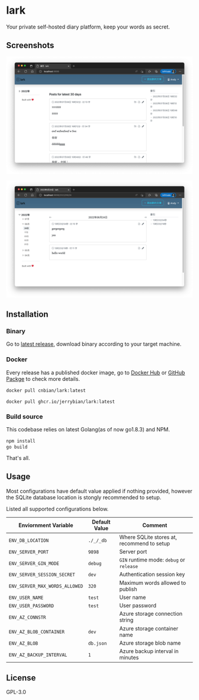 # lark
Your private self-hosted diary platform, keep your words as secret.

## Screenshots

![](./img/homepage.png)

![](./img/diaryview.png)

## Installation

### Binary

Go to [latest release](https://github.com/JerryBian/lark/releases/tag/latest), download binary according to your target machine.

### Docker

Every release has a published docker image, go to [Docker Hub](https://hub.docker.com/r/cnbian/lark) or [GitHub Packge](https://github.com/JerryBian/lark/pkgs/container/lark) to check more details.

```
docker pull cnbian/lark:latest
```

```
docker pull ghcr.io/jerrybian/lark:latest
```

### Build source

This codebase relies on latest Golang(as of now go1.8.3) and NPM.

```
npm install
go build
```

That's all.

## Usage

Most configurations have default value applied if nothing provided, however the SQLite database location is stongly recommended to setup.

Listed all supported configurations below.

| Enviornment Variable | Default Value | Comment |
| --- | --- | --- |
| `ENV_DB_LOCATION` | `./_/_db` | Where SQLite stores at, recommend to setup |
| `ENV_SERVER_PORT` | `9898` | Server port |
| `ENV_SERVER_GIN_MODE` | `debug` | `GIN` runtime mode: `debug` or `release` |
| `ENV_SERVER_SESSION_SECRET` | `dev` | Authentication session key |
| `ENV_SERVER_MAX_WORDS_ALLOWED` | `320` | Maximum words allowed to publish |
| `ENV_USER_NAME` | `test` | User name |
| `ENV_USER_PASSWORD` | `test` | User password |
| `ENV_AZ_CONNSTR` |  | Azure storage connection string |
| `ENV_AZ_BLOB_CONTAINER` | `dev` | Azure storage container name |
| `ENV_AZ_BLOB` | `db.json` | Azure storage blob name |
| `ENV_AZ_BACKUP_INTERVAL` | `1` | Azure backup interval in minutes |


## License

GPL-3.0